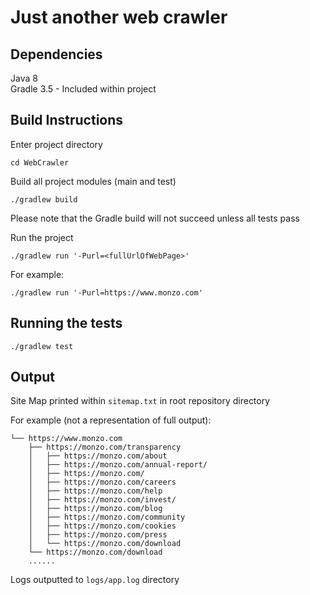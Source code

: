 # Just another web crawler


## Dependencies

Java 8 <br />
Gradle 3.5 - Included within project

## Build Instructions

Enter project directory
```
cd WebCrawler
```

Build all project modules (main and test)
```
./gradlew build
```
Please note that the Gradle build will not succeed unless all tests pass


Run the project
```
./gradlew run '-Purl=<fullUrlOfWebPage>'
```

For example:
```
./gradlew run '-Purl=https://www.monzo.com'
```

## Running the tests
```
./gradlew test
```


## Output

Site Map printed within ```sitemap.txt``` in root repository directory

For example (not a representation of full output):
```
└── https://www.monzo.com
    ├── https://monzo.com/transparency
    │   ├── https://monzo.com/about
    │   ├── https://monzo.com/annual-report/
    │   ├── https://monzo.com/
    │   ├── https://monzo.com/careers
    │   ├── https://monzo.com/help
    │   ├── https://monzo.com/invest/
    │   ├── https://monzo.com/blog
    │   ├── https://monzo.com/community
    │   ├── https://monzo.com/cookies
    │   ├── https://monzo.com/press
    │   └── https://monzo.com/download
    └── https://monzo.com/download
    ......

```

Logs outputted to ```logs/app.log``` directory
